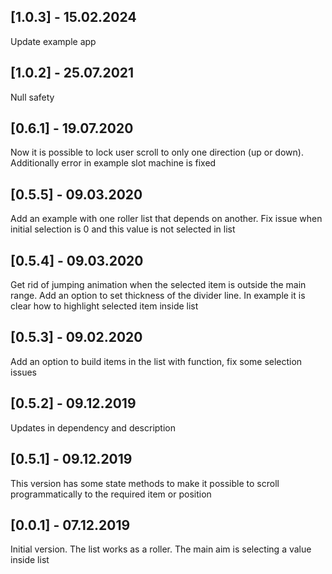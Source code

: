 ## [1.0.3] - 15.02.2024

Update example app

## [1.0.2] - 25.07.2021

Null safety

## [0.6.1] - 19.07.2020

Now it is possible to lock user scroll to only one direction (up or down).
Additionally error in example slot machine is fixed

## [0.5.5] - 09.03.2020

Add an example with one roller list that depends on another. Fix issue when initial selection is 0
and this value is not selected in list

## [0.5.4] - 09.03.2020

Get rid of jumping animation when the selected item is outside the main range.
Add an option to set thickness of the divider line.
In example it is clear how to highlight selected item inside list

## [0.5.3] - 09.02.2020

Add an option to build items in the list with function, fix some selection issues

## [0.5.2] - 09.12.2019

Updates in dependency and description

## [0.5.1] - 09.12.2019

This version has some state methods to make it possible to scroll programmatically to the required item or position

## [0.0.1] - 07.12.2019

Initial version. The list works as a roller. The main aim is selecting a value inside list
